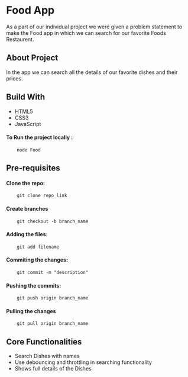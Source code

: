 # Food App

As a part of our individual project we were given a problem statement to make the Food app in which we can search for our favorite Foods Restaurent.

## About Project

In the app we can search all the details of our favorite dishes and their prices.

## Build With
- HTML5
- CSS3
- JavaScript

#### To Run the project locally :

        node Food

## Pre-requisites

#### Clone the repo:

        git clone repo_link

#### Create branches

        git checkout -b branch_name

#### Adding the files:

        git add filename

#### Commiting the changes:

        git commit -m "description"

#### Pushing the commits:

        git push origin branch_name

#### Pulling the changes

        git pull origin branch_name

## Core Functionalities

- Search Dishes with names
- Use debouncing and throttling in
  searching functionality
- Shows full details of the Dishes
